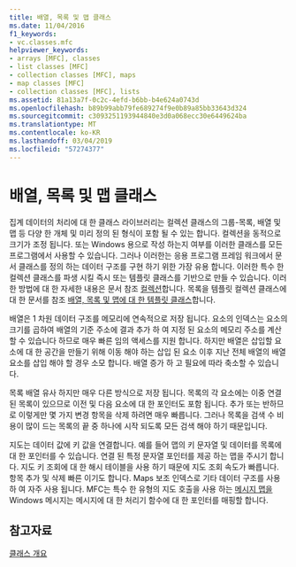 ```yaml
---
title: 배열, 목록 및 맵 클래스
ms.date: 11/04/2016
f1_keywords:
- vc.classes.mfc
helpviewer_keywords:
- arrays [MFC], classes
- list classes [MFC]
- collection classes [MFC], maps
- map classes [MFC]
- collection classes [MFC], lists
ms.assetid: 81a13a7f-0c2c-4efd-b6bb-b4e624a0743d
ms.openlocfilehash: b89b99abb79fe689274f9e0b89a85bb33643d324
ms.sourcegitcommit: c3093251193944840e3d0a068ecc30e6449624ba
ms.translationtype: MT
ms.contentlocale: ko-KR
ms.lasthandoff: 03/04/2019
ms.locfileid: "57274377"
---
```

# <a name="array-list-and-map-classes"></a>배열, 목록 및 맵 클래스

집계 데이터의 처리에 대 한 클래스 라이브러리는 컬렉션 클래스의 그룹-목록, 배열 및 맵 등 다양 한 개체 및 미리 정의 된 형식이 포함 될 수 있는 합니다. 컬렉션을 동적으로 크기가 조정 됩니다. 또는 Windows 용으로 작성 하는지 여부를 이러한 클래스를 모든 프로그램에서 사용할 수 있습니다. 그러나 이러한는 응용 프로그램 프레임 워크에서 문서 클래스를 정의 하는 데이터 구조를 구현 하기 위한 가장 유용 합니다. 이러한 특수 한 컬렉션 클래스를 파생 시킬 즉시 또는 템플릿 클래스를 기반으로 만들 수 있습니다. 이러한 방법에 대 한 자세한 내용은 문서 참조 [컬렉션](../mfc/collections.md)합니다. 목록을 템플릿 컬렉션 클래스에 대 한 문서를 참조 [배열, 목록 및 맵에 대 한 템플릿 클래스](../mfc/template-classes-for-arrays-lists-and-maps.md)합니다.

배열은 1 차원 데이터 구조를 메모리에 연속적으로 저장 됩니다. 요소의 인덱스는 요소의 크기를 곱하여 배열의 기준 주소에 결과 추가 하 여 지정 된 요소의 메모리 주소를 계산할 수 있습니다 하므로 매우 빠른 임의 액세스를 지원 합니다. 하지만 배열은 삽입할 요소에 대 한 공간을 만들기 위해 이동 해야 하는 삽입 된 요소 이후 지난 전체 배열의 배열 요소를 삽입 해야 할 경우 소모 합니다. 배열 증가 하 고 필요에 따라 축소할 수 있습니다.

목록 배열 유사 하지만 매우 다른 방식으로 저장 됩니다. 목록의 각 요소에는 이중 연결된 목록이 있으므로 이전 및 다음 요소에 대 한 포인터도 포함 됩니다. 추가 또는 반하므로 이렇게만 몇 가지 변경 항목을 삭제 하려면 매우 빠릅니다. 그러나 목록을 검색 수 비용이 많이 드는 목록의 끝 중 하나에 시작 되도록 모든 검색 해야 하기 때문입니다.

지도는 데이터 값에 키 값을 연결합니다. 예를 들어 맵의 키 문자열 및 데이터를 목록에 대 한 포인터를 수 있습니다. 연결 된 특정 문자열 포인터를 제공 하는 맵을 주시기 합니다. 지도 키 조회에 대 한 해시 테이블을 사용 하기 때문에 지도 조회 속도가 빠릅니다. 항목 추가 및 삭제 빠른 이기도 합니다. Maps 보조 인덱스로 기타 데이터 구조를 사용 하 여 자주 사용 됩니다. MFC는 특수 한 유형의 지도 호출을 사용 하는 [메시지 맵을](../mfc/mapping-messages.md) Windows 메시지는 메시지에 대 한 처리기 함수에 대 한 포인터를 매핑할 합니다.

## <a name="see-also"></a>참고자료

[클래스 개요](../mfc/class-library-overview.md)
